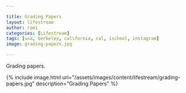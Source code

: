 ```yaml
---

title: Grading Papers
layout: lifestream 
author: rami
categories: [Lifestream]
tags: [usa, berkeley, california, cal, ischool, instagram]
image: grading-papers.jpg

---
```


Grading papers.

{% include image.html url="/assets/images/content/lifestream/grading-papers.jpg" description="Grading Papers" %}
